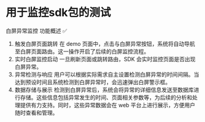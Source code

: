# 用于监控sdk包的测试


白屏异常监控
功能概述 ✅
1. 触发白屏页面跳转
在 demo 页面中，点击与白屏异常按钮，系统将自动导航至白屏页面路由。这一操作开启了后续的白屏监控流程。
2. 实时白屏监控启动
一旦刷新页面或跳转路由，SDK 会实时监控页面是否出现白屏异常。
3. 异常检测与响应
用户可以根据实际需求自主设置检测白屏异常的时间间隔。当达到预设时间且系统检测到白屏异常时，会迅速弹出白屏警示框。
4. 数据存储与展示
检测到白屏异常后，系统会将异常的详细信息发送至数据库进行存储。这些信息包括异常发生的时间、页面相关参数等，为后续的分析和处理提供有力支持。同时，这些异常数据会在 web 平台上进行展示，方便用户随时查看和管理。